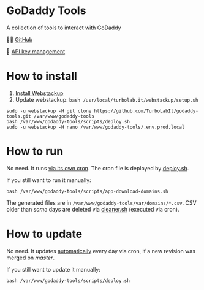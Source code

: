 # GoDaddy Tools

A collection of tools to interact with GoDaddy

👩‍💻 [GitHub](https://github.com/TurboLabIt/godaddy-tools)

🔑 [API key management](https://developer.godaddy.com/keys)


# How to install

1. [Install Webstackup](https://github.com/TurboLabIt/webstackup)
1. Update webstackup: `bash /usr/local/turbolab.it/webstackup/setup.sh`

````shell
sudo -u webstackup -H git clone https://github.com/TurboLabIt/godaddy-tools.git /var/www/godaddy-tools
bash /var/www/godaddy-tools/scripts/deploy.sh
sudo -u webstackup -H nano /var/www/godaddy-tools/.env.prod.local

````


# How to run

No need. It runs [via its own cron](https://github.com/TurboLabIt/godaddy-tools/blob/master/config/custom/cron). The 
cron file is deployed by [deploy.sh](https://github.com/TurboLabIt/godaddy-tools/blob/master/scripts/deploy.sh).

If you still want to run it manually:


````shell
bash /var/www/godaddy-tools/scripts/app-download-domains.sh

````

The generated files are in `/var/www/godaddy-tools/var/domains/*.csv`. CSV older than *some* days are deleted 
via [cleaner.sh](https://github.com/TurboLabIt/godaddy-tools/blob/master/scripts/cleaner.sh) (executed via cron).


# How to update

No need. It updates [automatically](https://github.com/TurboLabIt/godaddy-tools/blob/master/scripts/auto-update.sh) 
every day via cron, if a new revision was merged on *master*.

If you still want to update it manually:

````shell
bash /var/www/godaddy-tools/scripts/deploy.sh

```` 
